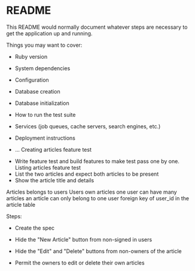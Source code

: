 # README

This README would normally document whatever steps are necessary to get the
application up and running.

Things you may want to cover:

* Ruby version

* System dependencies

* Configuration

* Database creation

* Database initialization

* How to run the test suite

* Services (job queues, cache servers, search engines, etc.)

* Deployment instructions

* ...
Creating articles feature test
- Write feature test and build features to make test pass one by one.
Listing articles feature test
- List the two articles and expect both articles to be present
- Show the article title and details

Articles belongs to users
Users own articles
one user can have many articles
an article can only belong to one user
foreign key of user_id in the article table

Steps:
- Create the spec

- Hide the "New Article" button from non-signed in users
- Hide the "Edit" and "Delete" buttons from non-owners of the article
- Permit the owners to edit or delete their own articles